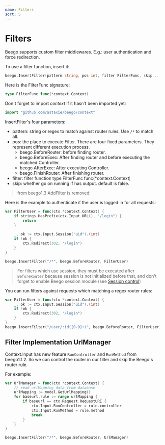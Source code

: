 ```yaml
---
name: Filters
sort: 5
---
```


# Filters

Beego supports custom filter middlewares. E.g.: user authentication and force redirection.

To use a filter function, insert it:

```go
beego.InsertFilter(pattern string, pos int, filter FilterFunc, skip ...bool)
```

Here is the FilterFunc signature:

```go
type FilterFunc func(*context.Context)
```

Don't forget to import *context* if it hasn't been imported yet:

```go
import "github.com/astaxie/beego/context"
```

InsertFilter's four parameters:

- pattern: string or regex to match against router rules. Use `/*` to match all.
- pos: the place to execute Filter. There are four fixed parameters. They represent different execution process.
 	- beego.BeforeRouter: before finding router.
	- beego.BeforeExec: After finding router and before executing the matched Controller.
	- beego.AfterExec: After executing Controller.
	- beego.FinishRouter: After finishing router.
- filter: filter function type FilterFunc func(*context.Context)
- skip: whether go on running if has output. default is false.

> from beego1.3 AddFilter is removed

Here is the example to authenticate if the user is logged in for all requests:

```go
var FilterUser = func(ctx *context.Context) {
    if strings.HasPrefix(ctx.Input.URL(), "/login") {
    	return
    }
    
    _, ok := ctx.Input.Session("uid").(int)
    if !ok {
        ctx.Redirect(302, "/login")
    }
}

beego.InsertFilter("/*", beego.BeforeRouter, FilterUser)
```

>For filters which use session, they must be executed after `BeforeRouter` because session is not initialized before that, and don't forget to enable Beego session module (see [Session control](../controller/session.md))


You can run filters against requests which matching a regex router rules:

```go
var FilterUser = func(ctx *context.Context) {
    _, ok := ctx.Input.Session("uid").(int)
    if !ok {
        ctx.Redirect(302, "/login")
    }
}
beego.InsertFilter("/user/:id([0-9]+)", beego.BeforeRouter, FilterUser)
```
## Filter Implementation UrlManager
Context.Input has new feature `RunController` and `RunMethod` from beego1.1.2. So we can control the router in our filter and skip the Beego's router rule.

For example:

```go
var UrlManager = func(ctx *context.Context) {
    // read urlMapping data from database
	urlMapping := model.GetUrlMapping()
	for baseurl,rule := range urlMapping {
		if baseurl == ctx.Request.RequestURI {
			ctx.Input.RunController = rule.controller
			ctx.Input.RunMethod = rule.method
			break
		}
	}
}

beego.InsertFilter("/*", beego.BeforeRouter, UrlManager)
```
